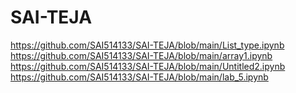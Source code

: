 # SAI-TEJA
https://github.com/SAI514133/SAI-TEJA/blob/main/List_type.ipynb
https://github.com/SAI514133/SAI-TEJA/blob/main/array1.ipynb
https://github.com/SAI514133/SAI-TEJA/blob/main/Untitled2.ipynb
https://github.com/SAI514133/SAI-TEJA/blob/main/lab_5.ipynb

